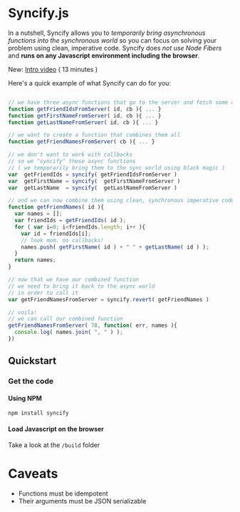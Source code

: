 # Syncify.js

In a nutshell, Syncify allows you to *temporarily bring asynchronous functions into the synchronous world* so you
can focus on solving your problem using clean, imperative code.
Syncify does *not use Node Fibers* and **runs on any Javascript environment including the browser**.

New: [Intro video](http://www.youtube.com/watch?v=hvlBpWlpdFo) ( 13 minutes )

Here's a quick example of what Syncify can do for you:

```javascript

// we have three async functions that go to the server and fetch some data
function getFriendIdsFromServer( id, cb ){ ... }
function getFirstNameFromServer( id, cb ){ ... }
function getLastNameFromServer( id, cb ){ ... }

// we want to create a function that combines them all
function getFriendNamesFromServer( cb ){ ... }

// we don't want to work with callbacks
// so we "syncify" these async functions
// ( we temporarily bring them to the sync world using black magic )
var  getFriendIds = syncify( getFriendIdsFromServer )
var  getFirstName = syncify(  getFirstNameFromServer )
var  getLastName  = syncify(  getLastNameFromServer )

// and we can now combine them using clean, synchronous imperative code
function getFriendNames( id ){
  var names = [];
  var friendIds = getFriendIds( id );
  for ( var i=0; i<friendIds.length; i++ ){
    var id = friendIds[i];
    // look mom. no callbacks!
    names.push( getFirstName( id ) + " " + getLastName( id ) );
  }
  return names;
}

// now that we have our combined function
// we need to bring it back to the async world
// in order to call it
var getFriendNamesFromServer = syncify.revert( getFriendNames )

// voila!
// we can call our combined function
getFriendNamesFromServer( 78, function( err, names ){
  console.log( names.join( ", " ) );
})


```


## Quickstart

### Get the code

#### Using NPM

```shell
npm install syncify
```

#### Load Javascript on the browser

Take a look at the `/build` folder

# Caveats

* Functions must be idempotent
* Their arguments must be JSON serializable

